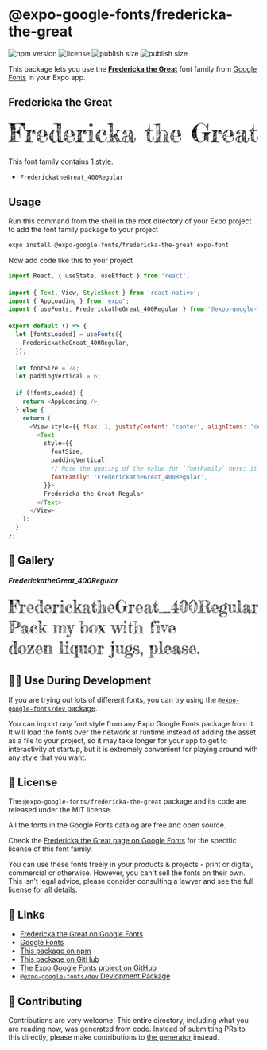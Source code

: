 # @expo-google-fonts/fredericka-the-great

![npm version](https://flat.badgen.net/npm/v/@expo-google-fonts/fredericka-the-great)
![license](https://flat.badgen.net/github/license/expo/google-fonts)
![publish size](https://flat.badgen.net/packagephobia/install/@expo-google-fonts/fredericka-the-great)
![publish size](https://flat.badgen.net/packagephobia/publish/@expo-google-fonts/fredericka-the-great)

This package lets you use the [**Fredericka the Great**](https://fonts.google.com/specimen/Fredericka+the+Great) font family from [Google Fonts](https://fonts.google.com/) in your Expo app.

## Fredericka the Great

![Fredericka the Great](./font-family.png)

This font family contains [1 style](#-gallery).

- `FrederickatheGreat_400Regular`

## Usage

Run this command from the shell in the root directory of your Expo project to add the font family package to your project
```sh
expo install @expo-google-fonts/fredericka-the-great expo-font
```

Now add code like this to your project
```js
import React, { useState, useEffect } from 'react';

import { Text, View, StyleSheet } from 'react-native';
import { AppLoading } from 'expo';
import { useFonts, FrederickatheGreat_400Regular } from '@expo-google-fonts/fredericka-the-great';

export default () => {
  let [fontsLoaded] = useFonts({
    FrederickatheGreat_400Regular,
  });

  let fontSize = 24;
  let paddingVertical = 6;

  if (!fontsLoaded) {
    return <AppLoading />;
  } else {
    return (
      <View style={{ flex: 1, justifyContent: 'center', alignItems: 'center' }}>
        <Text
          style={{
            fontSize,
            paddingVertical,
            // Note the quoting of the value for `fontFamily` here; it expects a string!
            fontFamily: 'FrederickatheGreat_400Regular',
          }}>
          Fredericka the Great Regular
        </Text>
      </View>
    );
  }
};

```

## 🔡 Gallery

##### FrederickatheGreat_400Regular
![FrederickatheGreat_400Regular](./FrederickatheGreat_400Regular.ttf.png)


## 👩‍💻 Use During Development

If you are trying out lots of different fonts, you can try using the [`@expo-google-fonts/dev` package](https://github.com/expo/google-fonts/tree/master/font-packages/dev#readme).

You can import *any* font style from any Expo Google Fonts package from it. It will load the fonts
over the network at runtime instead of adding the asset as a file to your project, so it may take longer
for your app to get to interactivity at startup, but it is extremely convenient
for playing around with any style that you want.

## 📖 License

The `@expo-google-fonts/fredericka-the-great` package and its code are released under the MIT license.

All the fonts in the Google Fonts catalog are free and open source.

Check the [Fredericka the Great page on Google Fonts](https://fonts.google.com/specimen/Fredericka+the+Great) for the specific license of this font family.

You can use these fonts freely in your products & projects - print or digital, commercial or otherwise. However, you can't sell the fonts on their own. This isn't legal advice, please consider consulting a lawyer and see the full license for all details.

## 🔗 Links

- [Fredericka the Great on Google Fonts](https://fonts.google.com/specimen/Fredericka+the+Great)
- [Google Fonts](https://fonts.google.com/)
- [This package on npm](https://www.npmjs.com/package/@expo-google-fonts/fredericka-the-great)
- [This package on GitHub](https://github.com/expo/google-fonts/tree/master/font-packages/fredericka-the-great)
- [The Expo Google Fonts project on GitHub](https://github.com/expo/google-fonts)
- [`@expo-google-fonts/dev` Devlopment Package](https://github.com/expo/google-fonts/tree/master/font-packages/dev)

## 🤝 Contributing

Contributions are very welcome! This entire directory, including what you are reading now, was generated from code. Instead of submitting PRs to this directly, please make contributions to [the generator](https://github.com/expo/google-fonts/tree/master/packages/generator) instead.
